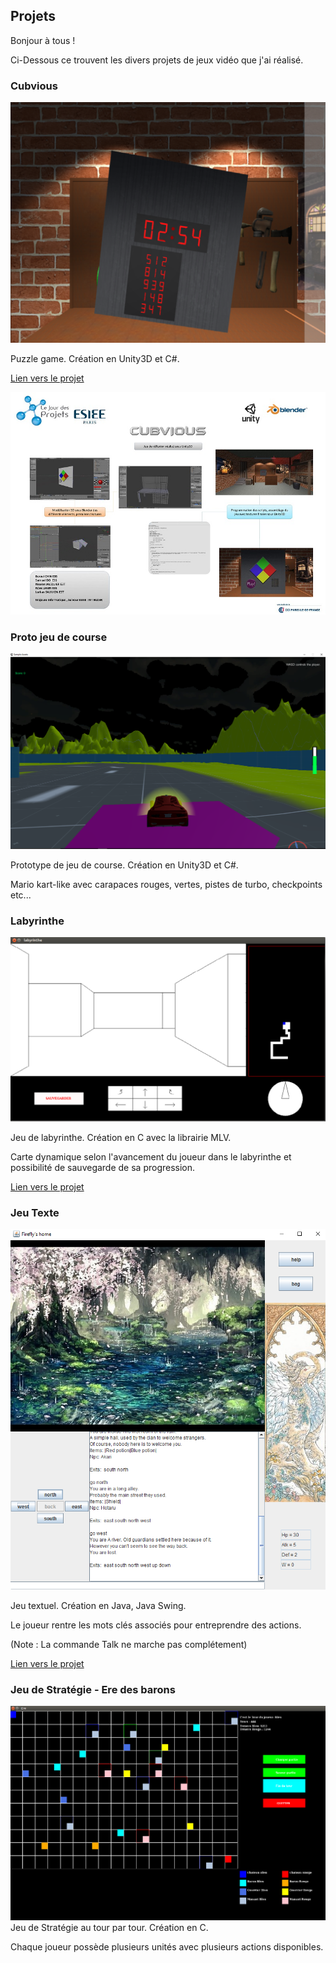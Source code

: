 


## Projets

Bonjour à tous ! 

Ci-Dessous ce trouvent les divers projets de jeux vidéo que j'ai réalisé.


### Cubvious
![Image](Cubvious.png)

Puzzle game. Création en Unity3D et C#.

[Lien vers le projet](https://drive.google.com/open?id=0B0pxW2mxEZiYd3RxVFlLZFdLLVk)

![Image](posterCub.jpg)

### Proto jeu de course
![image](proto.png)

Prototype de jeu de course. Création en Unity3D et C#.

Mario kart-like avec carapaces rouges, vertes, pistes de turbo, checkpoints etc...

### Labyrinthe
![Image](laby.png)

Jeu de labyrinthe. Création en C avec la librairie MLV.

Carte dynamique selon l'avancement du joueur dans le labyrinthe et possibilité de sauvegarde de sa progression.

[Lien vers le projet](https://drive.google.com/open?id=0B0pxW2mxEZiYb0JreE5CdEJXN28)

### Jeu Texte
![Image](zuul.png)

Jeu textuel. Création en Java, Java Swing.

Le joueur rentre les mots clés associés pour entreprendre des actions.

(Note : La commande Talk ne marche pas complétement)

[Lien vers le projet](https://drive.google.com/open?id=0B0pxW2mxEZiYMFdKbUdxLU13Tzg)

### Jeu de Stratégie - Ere des barons
![Image](ere.png)
Jeu de Stratégie au tour par tour. Création en C.

Chaque joueur possède plusieurs unités avec plusieurs actions disponibles.
